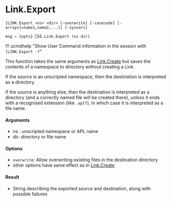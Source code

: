 # Link.Export

    ]LINK.Export <ns> <dir> [-overwrite] [-casecode] [-arrays{=name1,name2,...}] [-sysvars]
    
    msg ← {opts} ⎕SE.Link.Export (ns dir) 

!!! ucmdhelp "Show User Command information in the session with `]LINK.Export -?`"

This function takes the same arguments as [Link.Create](Link.Create.md) but saves the contents of a namespace to directory without creating a Link.

If the source is an unscripted namespace, then the destination is interpreted as a directory.

If the source is anything else, then the destination is interpreted as a directory (and a correctly named file will be created there), *unless* it ends with a recognised extension (like `.aplf`), in which case it is interpreted as a file name.

#### Arguments

- ns : unscripted namespace or APL name
- dir: directory or file name

#### Options

- `overwrite`: Allow overwriting existing files in the destination directory
- other options have same effect as in [Link.Create](Link.Create.md)

#### Result

- String describing the exported source and destination, along with possible failures